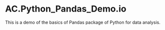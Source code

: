 # AC.Python_Pandas_Demo.io
This is a demo of the basics of Pandas package of Python for data analysis.
